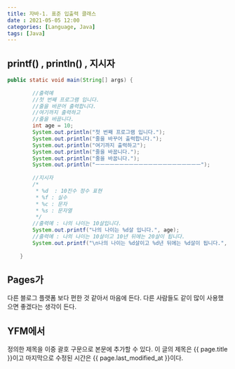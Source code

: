 ```yaml
---
title: 자바-1. 표준 입출력 클래스
date : 2021-05-05 12:00
categories: [Language, Java]
tags: [Java]
---
```


## printf() , println() , 지시자

```java
public static void main(String[] args) {
		
		//출력예
		//첫 번째 프로그램 입니다.
		//줄을 바꾼어 출력합니다.
		//여기까지 출력하고
		//줄을 바꿉니다.
		int age = 10;
		System.out.println("첫 번째 프로그램 입니다.");
		System.out.println("줄을 바꾸어 출력합니다.");
		System.out.println("여기까지 출력하고");
		System.out.println("줄을 바꿉니다.");
		System.out.println("줄을 바꿉니다.");
		System.out.println("ㅡㅡㅡㅡㅡㅡㅡㅡㅡㅡㅡㅡㅡㅡㅡㅡㅡㅡㅡㅡㅡㅡ");
		
		//지시자
		/*
		 * %d  : 10진수 정수 표현
		 * %f : 실수
		 * %c : 문자
		 * %s : 문자열
		 */
		//출력예 : 나의 나이는 10살입니다.
		System.out.printf("나의 나이는 %d살 입니다.", age);
		//출력예 : 나의 나이는 10살이고 10년 뒤에는 20살이 됩니다.
		System.out.printf("\n나의 나이는 %d살이고 %d년 뒤에는 %d살이 됩니다.", age, age, age+10);
		
	}

```


## Pages가

다른 블로그 플랫폼 보다 편한 것 같아서 마음에 든다.
다른 사람들도 같이 많이 사용했으면 좋겠다는 생각이 든다.

## YFM에서

정의한 제목을 이중 괄호 구문으로 본문에 추가할 수 있다.
이 글의 제목은 {{ page.title }}이고
마지막으로 수정된 시간은 {{ page.last_modified_at }}이다.

